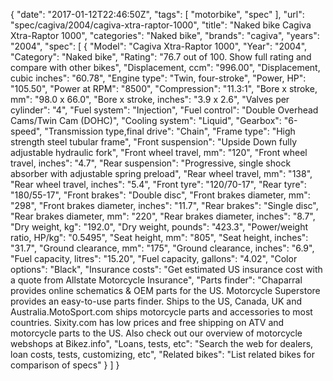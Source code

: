 {
    "date": "2017-01-12T22:46:50Z",
    "tags": [
        "motorbike",
        "spec"
    ],
    "url": "spec\/cagiva\/2004\/cagiva-xtra-raptor-1000",
    "title": "Naked bike Cagiva Xtra-Raptor 1000",
    "categories": "Naked bike",
    "brands": "cagiva",
    "years": "2004",
    "spec": [
        {
            "Model": "Cagiva Xtra-Raptor 1000",
            "Year": "2004",
            "Category": "Naked bike",
            "Rating": "76.7 out of 100. Show full rating and compare with other bikes",
            "Displacement, ccm": "996.00",
            "Displacement, cubic inches": "60.78",
            "Engine type": "Twin, four-stroke",
            "Power, HP": "105.50",
            "Power at RPM": "8500",
            "Compression": "11.3:1",
            "Bore x stroke, mm": "98.0 x 66.0",
            "Bore x stroke, inches": "3.9 x 2.6",
            "Valves per cylinder": "4",
            "Fuel system": "Injection",
            "Fuel control": "Double Overhead Cams\/Twin Cam (DOHC)",
            "Cooling system": "Liquid",
            "Gearbox": "6-speed",
            "Transmission type,final drive": "Chain",
            "Frame type": "High strength steel tubular frame",
            "Front suspension": "Upside Down fully adjustable hydraulic fork",
            "Front wheel travel, mm": "120",
            "Front wheel travel, inches": "4.7",
            "Rear suspension": "Progressive, single shock absorber with adjustable spring preload",
            "Rear wheel travel, mm": "138",
            "Rear wheel travel, inches": "5.4",
            "Front tyre": "120\/70-17",
            "Rear tyre": "180\/55-17",
            "Front brakes": "Double disc",
            "Front brakes diameter, mm": "298",
            "Front brakes diameter, inches": "11.7",
            "Rear brakes": "Single disc",
            "Rear brakes diameter, mm": "220",
            "Rear brakes diameter, inches": "8.7",
            "Dry weight, kg": "192.0",
            "Dry weight, pounds": "423.3",
            "Power\/weight ratio, HP\/kg": "0.5495",
            "Seat height, mm": "805",
            "Seat height, inches": "31.7",
            "Ground clearance, mm": "175",
            "Ground clearance, inches": "6.9",
            "Fuel capacity, litres": "15.20",
            "Fuel capacity, gallons": "4.02",
            "Color options": "Black",
            "Insurance costs": "Get estimated US insurance cost with a quote from Allstate Motorcycle Insurance",
            "Parts finder": "Chaparral provides online schematics & OEM parts for the US.   Motorcycle Superstore provides an easy-to-use parts finder. Ships to the US, Canada, UK and Australia.MotoSport.com ships motorcycle parts and accessories to most countries.    Sixity.com has low prices and free shipping on ATV and motorcycle parts to the US. Also check out our overview of motorcycle webshops at Bikez.info",
            "Loans, tests, etc": "Search the web for dealers, loan costs, tests, customizing, etc",
            "Related bikes": "List related bikes for comparison of specs"
        }
    ]
}